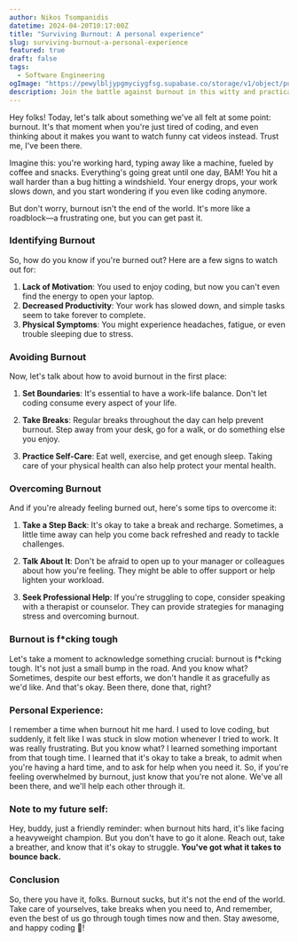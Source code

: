 ```yaml
---
author: Nikos Tsompanidis
datetime: 2024-04-20T10:17:00Z
title: "Surviving Burnout: A personal experience"
slug: surviving-burnout-a-personal-experience
featured: true
draft: false
tags:
  - Software Engineering
ogImage: "https://pewylbljypgmyciygfsg.supabase.co/storage/v1/object/public/photos/nikos-tsompanidis-blog-ogImage.webp"
description: Join the battle against burnout in this witty and practical blog post! This post dishes out simple tips for spotting burnout, avoiding its clutches, and bouncing back stronger than ever.
---
```


Hey folks! Today, let's talk about something we've all felt at some point: burnout. It's that moment when you're just tired of coding, and even thinking about it makes you want to watch funny cat videos instead. Trust me, I've been there.

Imagine this: you're working hard, typing away like a machine, fueled by coffee and snacks. Everything's going great until one day, BAM! You hit a wall harder than a bug hitting a windshield. Your energy drops, your work slows down, and you start wondering if you even like coding anymore.

But don't worry, burnout isn't the end of the world. It's more like a roadblock—a frustrating one, but you can get past it.

### Identifying Burnout

So, how do you know if you're burned out? Here are a few signs to watch out for:

1. **Lack of Motivation**: You used to enjoy coding, but now you can't even find the energy to open your laptop.
2. **Decreased Productivity**: Your work has slowed down, and simple tasks seem to take forever to complete.
3. **Physical Symptoms**: You might experience headaches, fatigue, or even trouble sleeping due to stress.

### Avoiding Burnout

Now, let's talk about how to avoid burnout in the first place:

1. **Set Boundaries**: It's essential to have a work-life balance. Don't let coding consume every aspect of your life.

2. **Take Breaks**: Regular breaks throughout the day can help prevent burnout. Step away from your desk, go for a walk, or do something else you enjoy.

3. **Practice Self-Care**: Eat well, exercise, and get enough sleep. Taking care of your physical health can also help protect your mental health.

### Overcoming Burnout

And if you're already feeling burned out, here's some tips to overcome it:

1. **Take a Step Back**: It's okay to take a break and recharge. Sometimes, a little time away can help you come back refreshed and ready to tackle challenges.

2. **Talk About It**: Don't be afraid to open up to your manager or colleagues about how you're feeling. They might be able to offer support or help lighten your workload.

3. **Seek Professional Help**: If you're struggling to cope, consider speaking with a therapist or counselor. They can provide strategies for managing stress and overcoming burnout.

### Burnout is f\*cking tough

Let's take a moment to acknowledge something crucial: burnout is f\*cking tough. It's not just a small bump in the road. And you know what? Sometimes, despite our best efforts, we don't handle it as gracefully as we'd like. And that's okay. Been there, done that, right?

### Personal Experience:

I remember a time when burnout hit me hard. I used to love coding, but suddenly, it felt like I was stuck in slow motion whenever I tried to work. It was really frustrating. But you know what? I learned something important from that tough time. I learned that it's okay to take a break, to admit when you're having a hard time, and to ask for help when you need it. So, if you're feeling overwhelmed by burnout, just know that you're not alone. We've all been there, and we'll help each other through it.

### Note to my future self:

Hey, buddy, just a friendly reminder: when burnout hits hard, it's like facing a heavyweight champion. But you don't have to go it alone. Reach out, take a breather, and know that it's okay to struggle. **You've got what it takes to bounce back.**

### Conclusion

So, there you have it, folks. Burnout sucks, but it's not the end of the world. Take care of yourselves, take breaks when you need to, And remember, even the best of us go through tough times now and then. Stay awesome, and happy coding 🤘!
